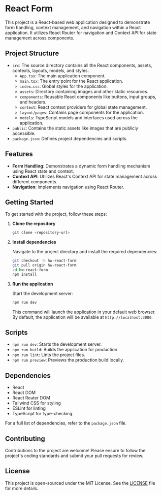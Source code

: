# React Form

This project is a React-based web application designed to demonstrate form handling, context management, and navigation within a React application. It utilizes React Router for navigation and Context API for state management across components.

## Project Structure

- `src`: The source directory contains all the React components, assets, contexts, layouts, models, and styles.
  - `App.tsx`: The main application component.
  - `main.tsx`: The entry point for the React application.
  - `index.css`: Global styles for the application.
  - `assets`: Directory containing images and other static resources.
  - `components`: Reusable React components like buttons, input groups, and headers.
  - `context`: React context providers for global state management.
  - `layout/pages`: Contains page components for the application.
  - `models`: TypeScript models and interfaces used across the application.
- `public`: Contains the static assets like images that are publicly accessible.
- `package.json`: Defines project dependencies and scripts.

## Features

- **Form Handling**: Demonstrates a dynamic form handling mechanism using React state and context.
- **Context API**: Utilizes React's Context API for state management across different components.
- **Navigation**: Implements navigation using React Router.

## Getting Started

To get started with the project, follow these steps:

1. **Clone the repository**

   ```sh
   git clone <repository-url>
   ```

2. **Install dependencies**

   Navigate to the project directory and install the required dependencies:

   ```sh
   git checkout -b hw-react-form
   git pull origin hw-react-form
   cd hw-react-form
   npm install
   ```

3. **Run the application**

   Start the development server:

   ```sh
   npm run dev
   ```

   This command will launch the application in your default web browser. By default, the application will be available at `http://localhost:3000`.

## Scripts

- `npm run dev`: Starts the development server.
- `npm run build`: Builds the application for production.
- `npm run lint`: Lints the project files.
- `npm run preview`: Previews the production build locally.

## Dependencies

- React
- React DOM
- React Router DOM
- Tailwind CSS for styling
- ESLint for linting
- TypeScript for type-checking

For a full list of dependencies, refer to the `package.json` file.

## Contributing

Contributions to the project are welcome! Please ensure to follow the project's coding standards and submit your pull requests for review.

## License

This project is open-sourced under the MIT License. See the [LICENSE](LICENSE) file for more details.
